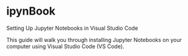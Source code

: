 # ipynBook

Setting Up Jupyter Notebooks in Visual Studio Code

This guide will walk you through installing Jupyter Notebooks on your computer using Visual Studio Code (VS Code).
